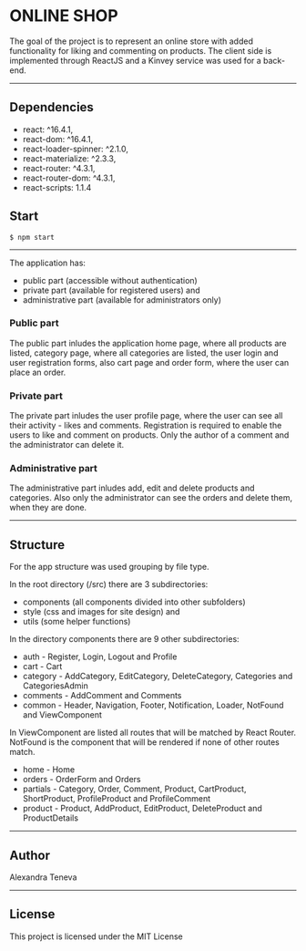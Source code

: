 ﻿# ONLINE SHOP

The goal of the project is to represent an online store with added functionality for liking and commenting on products. Тhe client side is implemented through 
ReactJS and a Kinvey service was used for a back-end.

---

## Dependencies

- react: ^16.4.1,
- react-dom: ^16.4.1,
- react-loader-spinner: ^2.1.0,
- react-materialize: ^2.3.3,
- react-router: ^4.3.1,
- react-router-dom: ^4.3.1,
- react-scripts: 1.1.4

## Start 

    $ npm start
	
---

The application has:
- 	public part (accessible without authentication)
- 	private part (available for registered users) and
- 	administrative part (available for administrators only)

### Public part
The public part inludes the application home page, where all products are listed, category page,
 where all categories are listed, the user login and user registration forms, also cart page and order form, where the user can place an order.
 
### Private part
The private part inludes the user profile page, where the user can see all their activity - likes and comments. 
Registration is required to enable the users to like and comment on products. Only the author of a comment and the administrator can delete it.

### Аdministrative part
The administrative part inludes add, edit and delete products and categories. Also only the administrator can see the orders and delete them, 
when they are done.

---

## Structure

For the app structure was used grouping by file type. 

In the root directory (/src) there are 3 subdirectories:

- 	components (all components divided into other subfolders)
- 	style (css and images for site design) and
- 	utils (some helper functions)

In the directory components there are 9 other subdirectories:

- 	auth - Register, Login, Logout and Profile
- 	cart - Cart
- 	category - AddCategory, EditCategory, DeleteCategory, Categories and CategoriesAdmin
- 	comments - AddComment and Comments
- 	common - Header, Navigation, Footer, Notification, Loader, NotFound and ViewComponent
  
In ViewComponent are listed all routes that will be matched by React Router. NotFound is the component that will be rendered if none of other routes match. 
- 	home - Home
- 	orders - OrderForm and Orders
- 	partials - Category, Order, Comment, Product, CartProduct, ShortProduct, ProfileProduct and ProfileComment
- 	product - Product, AddProduct, EditProduct, DeleteProduct and ProductDetails

---

## Author

Alexandra Teneva

---

## License

This project is licensed under the MIT License
